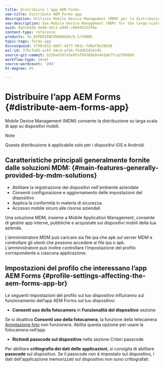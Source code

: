 ```yaml
---
title: Distribuire l’app AEM Forms
seo-title: Distribute AEM Forms app
description: Utilizza Mobile Device Management (MDM) per la distribuzione su larga scala di app su dispositivi mobili.
seo-description: Use Mobile Device Management (MDM) for the large-scale deployment of apps on mobile devices.
uuid: 8a2ce42b-5e9b-42c1-a945-c069f6152f6e
content-type: reference
products: SG_EXPERIENCEMANAGER/6.5/FORMS
topic-tags: forms-app
discoiquuid: 5756cb52-dd47-4277-981c-fd0af9a20638
exl-id: 375cfa95-ac6f-44c4-a736-f5dd55d24195
source-git-commit: b220adf6fa3e9faf94389b9a9416b7fca2f89d9d
workflow-type: tm+mt
source-wordcount: '243'
ht-degree: 0%

---
```


# Distribuire l’app AEM Forms {#distribute-aem-forms-app}

Mobile Device Management (MDM) consente la distribuzione su larga scala di app su dispositivi mobili.

>[!NOTE]
>
>Questa distribuzione è applicabile solo per i dispositivi iOS e Android.

## Caratteristiche principali generalmente fornite dalle soluzioni MDM: {#main-features-generally-provided-by-mdm-solutions}

* Abilitare la registrazione dei dispositivi nell&#39;ambiente aziendale
* Consenti configurazione e aggiornamento delle impostazioni del dispositivo
* Applica la conformità in materia di sicurezza.
* Accesso mobile sicuro alle risorse aziendali

Una soluzione MDM, insieme a Mobile Application Management, consente di gestire app interne, pubbliche e acquistate sui dispositivi mobili della tua azienda.

L’amministratore MDM può caricare sia file ipa che apk sul server MDM e controllare gli utenti che possono accedere ai file ipa o apk. L’amministratore può inoltre controllare l’impostazione del profilo corrispondente a ciascuna applicazione.

## Impostazioni del profilo che interessano l’app AEM Forms {#profile-settings-affecting-the-aem-forms-app-br}

Le seguenti impostazioni del profilo sul tuo dispositivo influiranno sul funzionamento dell’app AEM Forms sul tuo dispositivo:

* **Consenti uso della fotocamera** in **Funzionalità del dispositivo** sezione

Se si disattiva **Consenti uso della fotocamera**, la funzione della telecamera [Annotazione foto](/help/forms/using/add-attachments.md) non funzionerà. Abilita questa opzione per usare la fotocamera nell’app.

* **Richiedi passcode sul dispositivo** nella sezione Criteri passcode

Per abilitare **crittografia dei dati delle applicazioni**, si consiglia di abilitare **passcode** sul dispositivo. Se il passcode non è impostato sul dispositivo, i dati dell&#39;applicazione memorizzati sul dispositivo non sono crittografati.
